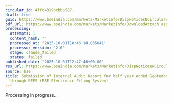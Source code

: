 ```yaml
---
circular_id: 4ffc4319bcbbb587
draft: true
guid: https://www.bseindia.com/markets/MarketInfo/DispNoticesNCirculars.aspx?Noticeid={74016784-EF4B-4DCC-863A-C113B752D09D}&noticeno=20251001-49&dt=10/01/2025&icount=49&totcount=83&flag=0
pdf_url: https://www.bseindia.com/markets/MarketInfo/DownloadAttach.aspx?id=20251001-49&attachedId=ab92e367-493c-4182-b100-057dc058a487
processing:
  attempts: 1
  content_hash: ''
  processed_at: '2025-10-01T18:46:18.035041'
  processor_version: '2.0'
  stage: claude_failed
  status: failed
published_date: '2025-10-01T12:47:48+00:00'
rss_url: https://www.bseindia.com/markets/MarketInfo/DispNoticesNCirculars.aspx?Noticeid={74016784-EF4B-4DCC-863A-C113B752D09D}&noticeno=20251001-49&dt=10/01/2025&icount=49&totcount=83&flag=0
source: bse
title: Submission of Internal Audit Report for half year ended September 30, 2025,
  through BEFS (BSE Electronic Filing System)
---
```


Processing in progress...